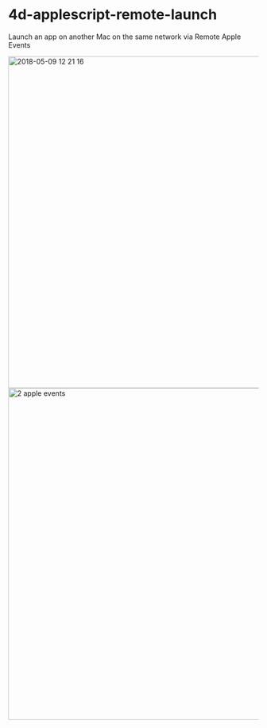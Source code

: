 # 4d-applescript-remote-launch
Launch an app on another Mac on the same network via Remote Apple Events

<img width="668" alt="2018-05-09 12 21 16" src="https://user-images.githubusercontent.com/1725068/39794086-802b2406-5383-11e8-9954-d2183ffc241c.png">


<img width="668" alt="2 apple events" src="https://user-images.githubusercontent.com/1725068/39793888-5975f468-5382-11e8-83e0-e16476bad61d.png">
